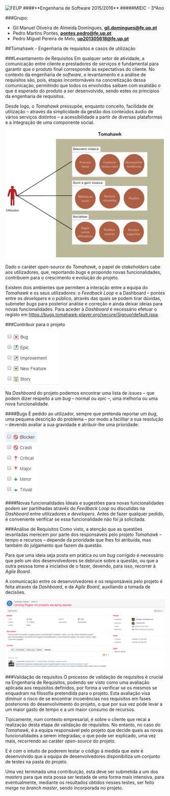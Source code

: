 <img src="https://encrypted-tbn2.gstatic.com/images?q=tbn:ANd9GcQ5v37xur40kL994HczH-li9mzyHP47jhvORpy-vNoHzatPjm11gSvwLVU" alt="FEUP">
####**Engenharia de Software 2015/2016**
#####MIEIC - 3ºAno

###Grupo:
- Gil Manuel Oliveira de Almeida Domingues, **gil.domingues@fe.up.pt** 
- Pedro Martins Pontes, **pontes.pedro@fe.up.pt**
- Pedro Miguel Pereira de Melo, **up201305618@fe.up.pt**

##Tomahawk - Engenharia de requisitos e casos de utilização

###Levantamento de Requisitos
Em qualquer setor de atividade, a comunicação entre cliente e prestadores de serviços é fundamental para garantir que o produto final corresponde às expectativas do cliente. No contexto da engenharia de *software*, o levantamento e a análise de requisitos são, pois, etapas incontornáveis na concretização dessa comunicação, permitindo que todos os envolvidos saibam com exatidão o que é esperado do produto a ser desenvolvido, sendo estes os princípios da engenharia de requisitos.

Desde logo, o *Tomahawk* pressupõe, enquanto conceito, facilidade de utilização – através da simplicidade da gestão dos conteúdos áudio de vários serviços distintos – a acessibilidade a partir de diversas plataformas e a integração de uma componente social.

<img src="https://github.com/pmpontes/tomahawk/blob/master/ESOF-docs/resources/use_cases.png?raw=true" alt="Diagrama de casos de utilização.">
 
Dado o caráter *open-source* do *Tomahawk*, o papel de *stakeholders* cabe aos utilizadores, que, reportando *bugs* e propondo novas funcionalidades, contribuem para o crescimento e evolução do projeto.

Existem dois ambientes que permitem a interação entre a equipa do *Tomahawk* e os seus utilizadores: o *Feedback Loop* e a Dashboard – pontes entre os *developers* e o público, através das quais se podem tirar dúvidas, submeter *bugs* para posterior análise e correção e ainda deixar ideias para novas funcionalidades. 
Para aceder à *Dashboard* é necessário efetuar o registo em https://bugs.tomahawk-player.org/secure/Signup!default.jspa.

###Contribuir para o projeto

<img src="https://github.com/pmpontes/tomahawk/blob/master/ESOF-docs/resources/issues.png?raw=true" alt="Issues da Dashboard.">
 
Na *Dashboard* do projeto podemos encontrar uma lista de *issues* – que podem dizer respeito a um *bug* – normal ou *epic* –, uma melhoria ou uma nova funcionalidade.

####Bugs
É pedido ao utilizador, sempre que pretenda reportar um *bug*, uma pequena descrição do problema – por modo a facilitar a sua resolução – devendo avaliar a sua gravidade e atribuir-lhe uma prioridade:

<img src="https://github.com/pmpontes/tomahawk/blob/master/ESOF-docs/resources/bug_types.png?raw=true" alt="Bugs e prioridades.">
 
####Novas funcionalidades
Ideais e sugestões para novas funcionalidades podem ser partilhadas através do *Feedback Loop* ou discutidas na *Dashboard* entre utilizadores e *developers*. Antes de fazer qualquer pedido, é conveniente verificar se essa funcionalidade não foi já solicitada.

###Análise de Requisitos
Como visto, a atenção que as questões levantadas merecem por parte dos responsáveis pelo projeto *Tomahawk* – tempo e recursos – depende da prioridade que lhes foi atribuída, mas também do julgamento que fazem da questão.

Para que uma ideia seja posta em prática ou um *bug* corrigido é necessário que pelo um dos desenvolvedores se debruce sobre a questão, ou que a outra pessoa tome a iniciativa de o fazer, devendo, para isso, recorrer à *Agile Board*.

A comunicação entre os desenvolvedores e os responsáveis pelo projeto é feita através da *Dashboard*, e da *Agile Board*, auxiliando a tomada de decisões.

<img src="https://github.com/pmpontes/tomahawk/blob/master/ESOF-docs/resources/dashboard.PNG?raw=true" alt="Dashboard.">

###Validação de requisitos
O processo de validação de requisitos é crucial na Engenharia de Requisitos, podendo ser visto como uma avaliação aplicada aos requisitos definidos, por forma a verificar se os mesmos se enquadram na filosofia pretendida para o projeto. Esta avaliação visa diminuir o risco de se encontrar incoerências nos requisitos em fases posteriores do desenvolvimento do projeto, o que por sua vez pode levar a um maior gasto de tempo e a um maior consumo de recursos. 

Tipicamente, num contexto empresarial, é sobre o cliente que recai a realização desta etapa de validação de requisitos. No entanto, no caso do *Tomahawk*, é a equipa responsável pelo projeto que decide quais as novas funcionalidades a serem integradas; o que pode ser explicado, uma vez mais, recorrendo ao caráter *open-source* do projeto.

E é com o intuito de poderem testar o código à medida que este é desenvolvido que a equipa de desenvolvedores disponibiliza um conjunto de testes na pasta do projeto.

Uma vez terminada uma contribuição, esta deve ser submetida a um dos *masters* para que esta possa ser testada de uma forma mais intensiva, para eventualmente, mediante os resultados obtidos nesses testes, ser feito *merge* no *branch master*, sendo incorporada no projeto.
